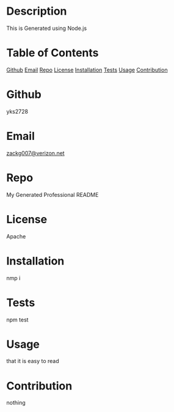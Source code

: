 
  # Description
  This is Generated using Node.js

  # Table of Contents

  [Github](#Github)
  [Email](#Email)
  [Repo](#Repo)
  [License](#License)
  [Installation](#Installation)
  [Tests](#Tests)
  [Usage](#Usage)
  [Contribution](#Contribution)

  # Github
  yks2728
  
  # Email
  zackg007@verizon.net
  
  # Repo
  
  My Generated Professional README

  # License
   
  Apache

  # Installation
  
  nmp i

  # Tests
  
  npm test

  # Usage
  
  that it is easy to read

  # Contribution
  
  nothing

